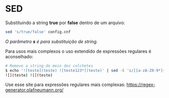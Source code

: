 # SED

Substituindo a string **true** por **false** dentro de um arquivo:

```bash
sed 's/true/false' config.cnf
```

*O parâmetro **s** é para substituição de string.*

Para usos mais complexos o uso extendido de expressões regulares é aconselhado:

```bash
# Remove a string do meio dos colchetes
$ echo '![teste](teste) ![teste123*](teste)' | sed -E 's/[[a-zA-Z0-9*]+]/[]/g'
![](teste) ![](teste)
```

Use esse site para expressões regulares mais complexas: <https://regex-generator.olafneumann.org/>
